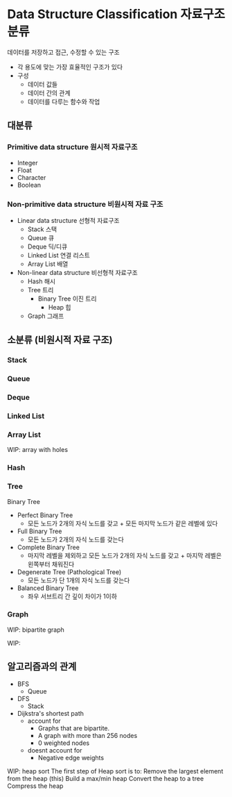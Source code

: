 # Data Structure Classification 자료구조 분류

데이터를 저장하고 접근, 수정할 수 있는 구조
- 각 용도에 맞는 가장 효율적인 구조가 있다
- 구성
  - 데이터 값들
  - 데이터 간의 관계
  - 데이터를 다루는 함수와 작업

## 대분류
### Primitive data structure 원시적 자료구조
- Integer
- Float
- Character
- Boolean

### Non-primitive data structure 비원시적 자료 구조
- Linear data structure 선형적 자료구조
  - Stack 스택
  - Queue 큐
  - Deque 딕/디큐
  - Linked List 연결 리스트
  - Array List 배열
- Non-linear data structure 비선형적 자료구조
  - Hash 해시
  - Tree 트리
    - Binary Tree 이진 트리
      - Heap 힙
  - Graph 그래프

## 소분류 (비원시적 자료 구조)
### Stack

### Queue

### Deque

### Linked List

### Array List
WIP: 
array with holes

### Hash

### Tree
Binary Tree
- Perfect Binary Tree
  - 모든 노드가 2개의 자식 노드를 갖고 + 모든 마지막 노드가 같은 레벨에 있다
- Full Binary Tree
  - 모든 노드가 2개의 자식 노드를 갖는다
- Complete Binary Tree
  - 마지막 레벨을 제외하고 모든 노드가 2개의 자식 노드를 갖고 + 마지막 레벨은 왼쪽부터 채워진다
- Degenerate Tree (Pathological Tree)
  - 모든 노드가 단 1개의 자식 노드를 갖는다
- Balanced Binary Tree
  - 좌우 서브트리 간 깊이 차이가 1이하

### Graph
WIP: 
bipartite graph



WIP:
## 알고리즘과의 관계
- BFS
  - Queue
- DFS
  - Stack
- Dijkstra's shortest path
  - account for
    - Graphs that are bipartite.
    - A graph with more than 256 nodes
    - 0 weighted nodes
  - doesnt account for
    - Negative edge weights


WIP: heap sort
The first step of Heap sort is to:
Remove the largest element from the heap
(this) Build a max/min heap
Convert the heap to a tree
Compress the heap